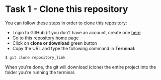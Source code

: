 # Task 1 - Clone this repository

You can follow these steps in order to clone this repository:

- Login to GitHub (if you don't have an account, create one [here](https://github.com/join)
- Go to this [repository home page](https://github.com/indigotech/br-taqtile-onboard)
- Click on **clone or download** green button
- Copy the URL and type the following command in **Terminal**:

```bash
$ git clone repository_link
```

When you're done, the git will download (clone) the entire project into the folder you're running the terminal.